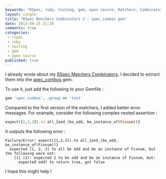 ```yaml
---
keywords: "RSpec, ruby, testing, gem, open source, Matchers, Combinators, spec_combos"
layout: single
title: "RSpec Matchers Combinators 2 : spec_combos gem"
date: 2013-09-25 21:29
comments: true
categories:
 - rspec
 - ruby
 - testing
 - gem
 - open source
published: true
---
```

I already wrote about my [RSpec Matchers Combinators](/rspec-matchers-combinators/), I decided to extract them into the [spec_combos](https://github.com/philou/spec_combos) gem.

To use it, just add the following to your Gemfile :

```ruby
gem 'spec_combos', :group => 'test'
```

Compared to the first version of the matchers, I added better error messages. For example, consider the following complex nested assertion :

```ruby
expect([1,2,3]).to all_{and_(be_odd, be_instance_of(Fixnum))}
```

It outputs the following error :

```text
Failure/Error: expect([1,2,3]).to all_{and_(be_odd, be_instance_of(Fixnum))}
  expected [1, 2, 3] to all be odd and be an instance of Fixnum, but the following were not:
    [1] (2): expected 2 to be odd and be an instance of Fixnum, but:
      expected odd? to return true, got false
```

I hope this might help !
